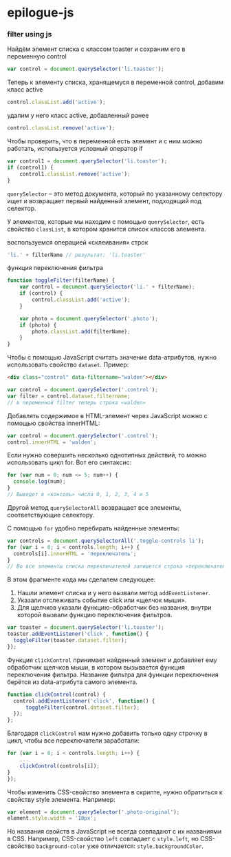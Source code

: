 # epilogue-js
### filter using js


Найдём элемент списка с классом toaster и сохраним его в переменную control
```javascript
var control = document.querySelector('li.toaster');
```
Теперь к элементу списка, хранящемуся в переменной control, добавим класс active
```javascript
control.classList.add('active');
```
удалим у него класс active, добавленный ранее
```javascript
control.classList.remove('active');
```
Чтобы проверить, что в переменной есть элемент и с ним можно работать, используется условный оператор if
```javascript
var control1 = document.querySelector('li.toaster');
if (control1) {
    control1.classList.remove('active');
}
```
`querySelector` – это метод документа, который по указанному селектору ищет и возвращает первый найденный элемент, подходящий под селектор.

У элементов, которые мы находим с помощью `querySelector`, есть свойство `classList`, в котором хранится список классов элемента.

воспользуемся операцией «склеивания» строк
```javascript
'li.' + filterName // результат: 'li.toaster'
```
функция переключения фильтра
```javascript
function toggleFilter(filterName) {
    var control = document.querySelector('li.' + filterName);
    if (control) {
        control.classList.add('active');
    }

    var photo = document.querySelector('.photo');
    if (photo) {
        photo.classList.add(filterName);
    }
}
```
Чтобы с помощью JavaScript считать значение data-атрибутов, нужно использовать свойство `dataset`. Пример:
```html
<div class="control" data-filtername="walden"></div>
```
```javascript
var control = document.querySelector('.control');
var filter = control.dataset.filtername;
// в переменной filter теперь строка «walden»
```
Добавлять содержимое в HTML-элемент через JavaScript можно с помощью свойства innerHTML:
```javascript
var control = document.querySelector('.control');
control.innerHTML = 'walden';
```
Если нужно совершить несколько однотипных действий, то можно использовать цикл for. Вот его синтаксис:
```javascript
for (var num = 0; num <= 5; num++) {
  console.log(num);
}
// Выведет в «консоль» числа 0, 1, 2, 3, 4 и 5
```
Другой метод `querySelectorAll` возвращает все элементы, соответствующие селектору.

С помощью `for` удобно перебирать найденные элементы:
```javascript
var controls = document.querySelectorAll('.toggle-controls li');
for (var i = 0; i < controls.length; i++) {
  controls[i].innerHTML = 'переключатель';
}
// Во все элементы списка переключателей запишется строка «переключатель».
```
В этом фрагменте кода мы сделалем следующее:

1. Нашли элемент списка и у него вызвали метод `addEventListener`.
2. Указали отслеживать событие click или «щелчок мыши».
3. Для щелчков указали функцию-обработчик без названия, внутри которой вызвали функцию переключения фильтров.
```javascript
var toaster = document.querySelector('li.toaster');
toaster.addEventListener('click', function() {
  toggleFilter(toaster.dataset.filter);
});
```
Функция `clickControl` принимает найденный элемент и добавляет ему обработчик щелчков мыши, в котором вызывается функция переключения фильтра. Название фильтра для функции переключения берётся из data-атрибута самого элемента.
```javascript
function clickControl(control) {
  control.addEventListener('click', function() {
      toggleFilter(control.dataset.filter);
  });
};
```
Благодаря `clickControl` нам нужно добавить только одну строчку в цикл, чтобы все переключатели заработали:
```javascript
for (var i = 0; i < controls.length; i++) {
    ... 
    clickControl(controls[i]);
}
});
```
Чтобы изменить CSS-свойство элемента в скрипте, нужно обратиться к свойству style элемента. Например:
```javascript
var element = document.querySelector('.photo-original');
element.style.width = '10px';
```
Но названия свойств в JavaScript не всегда совпадают с их названиями в CSS. Например, CSS-свойство `left` совпадает с `style.left`, но CSS-свойство `baсkground-color` уже отличается: `style.backgroundColor`.

